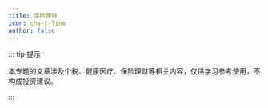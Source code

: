 ```yaml
---
title: 保险理财
icon: chart-line
author: false
---
```


::: tip 提示

本专题的文章涉及个税、健康医疗、保险理财等相关内容，仅供学习参考使用，不构成投资建议。

:::

<Catalog />
